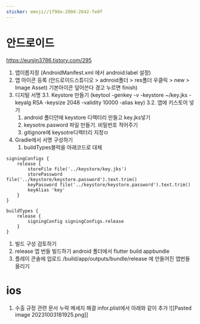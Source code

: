 ```yaml
---
sticker: emoji//1f9da-200d-2642-fe0f
---
```

# 안드로이드
https://eunjin3786.tistory.com/295
1. 앱이름지정
   (AndroidManifest.xml 에서 android:label 설정)
2. 앱 아이콘 등록
   (안드로이드스튜디오 > adnroid폴더 > res폴더 우클릭 > new > Image Asset)  기본아이콘 덮어쓴다 경고 누르면 finish)
3. 디지털 서명
	3.1. Keystore 만들기
	(keytool -genkey -v -keystore ~/key.jks -keyalg RSA -keysize 2048 -validity 10000 -alias key)
	3.2. 앱에 키스토어 넣기
	1. android 폴더안에 keystore 디렉터리 만들고 key.jks넣기
	2. keysotre.pasword 파일 만들기. 비밀번호 적어주기
	3. gitignore에 keysotre디렉터리 지정ㅁ
4. Gradle에서 서명 구성하기
	1. buildTypes블럭을 아래코드로 대체
```
signingConfigs {
	release {
		storeFile file('../keystore/key.jks')
		storePassword file('../keystore/keystore.password').text.trim()
		keyPassword file('../keystore/keystore.password').text.trim()
		keyAlias 'key'
	}
}

buildTypes {
	release {
		signingConfig signingConfigs.release
	}
}
```

1. 빌드 구성 검토하기
2. release 앱 번들 빌드하기
    android 폴더에서 flutter build appbundle
3. 플레이 콘솔에 업로드
   /build/app/outputs/bundle/release 에 만들어진 앱번들 올리기


# ios
1. 수출 규정 관련 문서 누락 메세지 해결
   infor.plist에서 아래와 같이 추가
   ![[Pasted image 20231003181925.png]]

